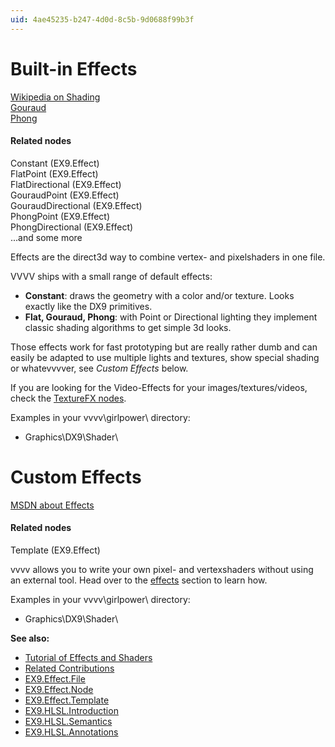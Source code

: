 ```yaml
---
uid: 4ae45235-b247-4d0d-8c5b-9d0688f99b3f
---
```


# Built-in Effects


<a href="http://en.wikipedia.org/wiki/Shading" class="extURL" target="_blank">Wikipedia on Shading</a>  
<a href="http://en.wikipedia.org/wiki/Gouraud_shading" class="extURL" target="_blank">Gouraud</a>  
<a href="http://en.wikipedia.org/wiki/Blinn%E2%80%93Phong_shading_model" class="extURL" target="_blank">Phong</a>  

#### Related nodes
<span class="node">Constant (EX9.Effect)</span>  
<span class="node">FlatPoint (EX9.Effect)</span>  
<span class="node">FlatDirectional (EX9.Effect)</span>  
<span class="node">GouraudPoint (EX9.Effect)</span>  
<span class="node">GouraudDirectional (EX9.Effect)</span>  
<span class="node">PhongPoint (EX9.Effect)</span>  
<span class="node">PhongDirectional (EX9.Effect)</span>  
...and some more  




Effects are the direct3d way to combine vertex- and pixelshaders in one file.   

VVVV ships with a small range of default effects:  

* **Constant**: draws the geometry with a color and/or texture. Looks exactly like the DX9 primitives.  
* **Flat, Gouraud, Phong**: with Point or Directional lighting they implement classic shading algorithms to get simple 3d looks.  

Those effects work for fast prototyping but are really rather dumb and can easily be adapted to use multiple lights and textures, show special shading or whatevvvver, see *Custom Effects* below.  

If you are looking for the Video-Effects for your images/textures/videos, check the [TextureFX nodes](xref:93b2f838-bbd4-423c-81cb-09820d98537d).   

Examples in your vvvv\girlpower\ directory:  
* Graphics\DX9\Shader\  





# Custom Effects


<a href="http://msdn.microsoft.com/en-us/library/bb173329%28VS.85%29.aspx" class="extURL" target="_blank">MSDN about Effects</a>  

#### Related nodes

<span class="node">Template (EX9.Effect)</span>  


vvvv allows you to write your own pixel- and vertexshaders without using an external tool. Head over to the [effects](xref:7aa93595-ec96-4758-8076-0e00e4cf8bf6) section to learn how.   

Examples in your vvvv\girlpower\ directory:  
* Graphics\DX9\Shader\  

**See also:**  
* [Tutorial of Effects and Shaders](xref:1f40bd64-bc93-4263-98c8-50616b9f5c5c)  
* <a href="https://vvvv.org/contributions/1353+1351+2439+1352+7934+2438+1354+1355/1713+2691+2643+2147+1586+1554+3270+4073+3807+1584+2696+1892+3254+1562+1507+1583+1574+1555" class="extURL" target="_blank">Related Contributions</a>  
* [EX9.Effect.File](xref:7c9dc29b-1e01-41d8-b256-618f5d27e939)  
* [EX9.Effect.Node](xref:c2669d6a-c5b6-4260-aa6a-bc8dea458297)  
* [EX9.Effect.Template](xref:ba63da26-1207-4876-839d-512b0c34de87)  
* [EX9.HLSL.Introduction](xref:986274a6-3432-428a-9d0a-19ce06e696ff)  
* [EX9.HLSL.Semantics](xref:39f956cd-59d0-4445-b87c-57c56affb57c)  
* [EX9.HLSL.Annotations](xref:c1f1412a-9d7c-48d0-911a-bea5d78ca373)
